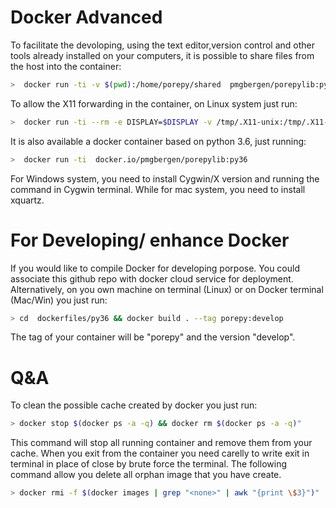 # Docker Advanced

To facilitate the devoloping, using the text editor,version control and other tools already installed on your computers,
it is possible to share files from the host into the container:

```bash
>  docker run -ti -v $(pwd):/home/porepy/shared  pmgbergen/porepylib:py27
```
To allow the X11 forwarding in the container, on Linux system just run:

```bash
>  docker run -ti --rm -e DISPLAY=$DISPLAY -v /tmp/.X11-unix:/tmp/.X11-unix  -v $(pwd):/home/porepy/shared  pmgbergen/porepylib:py27
```
It is also available a docker container based on python 3.6, just running:
```bash
>  docker run -ti  docker.io/pmgbergen/porepylib:py36
```
For Windows system, you need to install Cygwin/X version and running the command in Cygwin terminal. While for mac system, you need to install xquartz. 

# For Developing/ enhance Docker
If you would like to compile Docker for developing porpose. You could associate this github repo with docker cloud service for deployment. Alternatively, on you own machine on terminal (Linux) or on Docker terminal (Mac/Win) you just run:
```bash
> cd  dockerfiles/py36 && docker build . --tag porepy:develop
```
The tag of your container will be "porepy" and the version "develop".
# Q&A 
To clean the possible cache created by docker you just run:
```bash
> docker stop $(docker ps -a -q) && docker rm $(docker ps -a -q)"
```
This command will stop all running container and remove them from your cache. When you exit from the container you need carelly to write exit in terminal in place of close by brute force the terminal.
The following command allow you delete all orphan image that you have create. 

```bash
> docker rmi -f $(docker images | grep "<none>" | awk "{print \$3}")"
```
